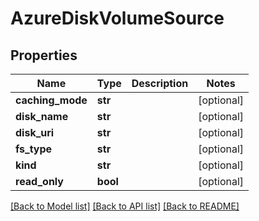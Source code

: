 # AzureDiskVolumeSource

## Properties
Name | Type | Description | Notes
------------ | ------------- | ------------- | -------------
**caching_mode** | **str** |  | [optional] 
**disk_name** | **str** |  | [optional] 
**disk_uri** | **str** |  | [optional] 
**fs_type** | **str** |  | [optional] 
**kind** | **str** |  | [optional] 
**read_only** | **bool** |  | [optional] 

[[Back to Model list]](../README.md#documentation-for-models) [[Back to API list]](../README.md#documentation-for-api-endpoints) [[Back to README]](../README.md)

